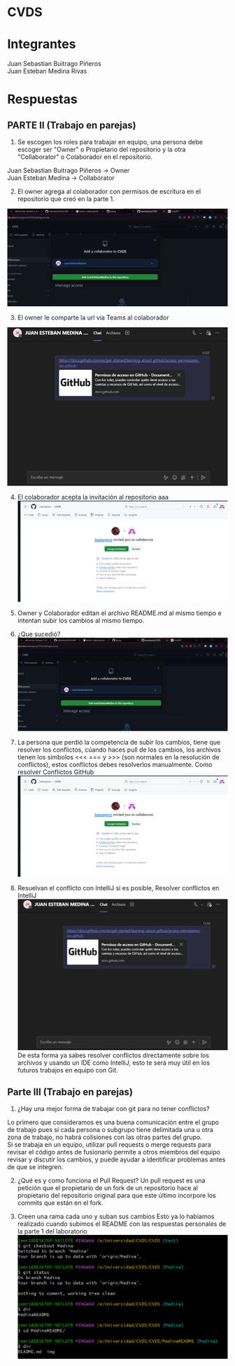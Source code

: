 # CVDS 

# Integrantes
Juan Sebastian Buitrago Piñeros \
Juan Esteban Medina Rivas

# Respuestas

## PARTE II (Trabajo en parejas)

1. Se escogen los roles para trabajar en equipo, una persona debe escoger ser "Owner" o Propietario del repositorio y la otra "Collaborator" o Colaborador en el repositorio.

Juan Sebastian Buitrago Piñeros -> Owner \
Juan Esteban Medina  -> Collaborator

2. El owner agrega al colaborador con permisos de escritura en el repositorio que creó en la parte 1.

![alt text](Capturas/image.png)

3. El owner le comparte la url via Teams al colaborador

![alt text](Capturas/image-1.png)

4. El colaborador acepta la invitación al repositorio
aaa
![alt text](Capturas/image-2.png)

5. Owner y Colaborador editan el archivo README.md al mismo tiempo e intentan subir los cambios al mismo tiempo.

6. ¿Que sucedió?
![alt text](Capturas/image.png)

7. La persona que perdió la competencia de subir los cambios, tiene que resolver los conflictos, cúando haces pull de los cambios, los archivos tienen los símbolos <<< === y >>> (son normales en la resolución de conflictos), estos conflictos debes resolverlos manualmente. Como resolver Conflictos GitHub
![alt text](Capturas/image-2.png)

8. Resuelvan el conflicto con IntelliJ si es posible, Resolver conflictos en IntelliJ
![alt text](Capturas/image-1.png)
De esta forma ya sabes resolver conflictos directamente sobre los archivos y usando un IDE como IntelliJ, esto te será muy útil en los futuros trabajos en equipo con Git.


## Parte III (Trabajo en parejas)

1. ¿Hay una mejor forma de trabajar con git para no tener conflictos?

Lo primero que consideramos es una buena comunicación entre el grupo de trabajo pues si cada persona o subgrupo tiene delimitada una u otra zona de trabajo, no habrá colisiones con las otras partes del grupo. \
Si se trabaja en un equipo, utilizar pull requests o merge requests para revisar el código antes de fusionarlo permite a otros miembros del equipo revisar y discutir los cambios, y puede ayudar a identificar problemas antes de que se integren.

2. ¿Qué es y como funciona el Pull Request?
Un pull request es una petición que el propietario de un fork de un repositorio hace al propietario del repositorio original para que este último incorpore los commits que están en el fork.

3. Creen una rama cada uno y suban sus cambios
Esto ya lo habiamos realizado cuando subimos el README con las respuestas personales de la parte 1 del laboratorio
![ramaMedina](capturas/ramaMedina.png)
